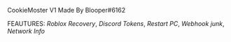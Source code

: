 CookieMoster V1 Made By Blooper#6162

FEAUTURES:
*Roblox Recovery*,
*Discord Tokens*,
*Restart PC*,
*Webhook junk*,
*Network Info*

